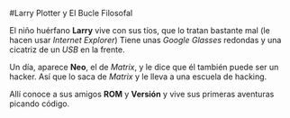 ﻿#Larry Plotter y El Bucle Filosofal

El niño huérfano **Larry** vive con sus tíos, que lo tratan bastante mal (le hacen usar *Internet Explorer*)
Tiene unas *Google Glasses* redondas y una cicatriz de un *USB* en la frente.

Un día, aparece **Neo**, el de *Matrix*, y le dice que él también puede ser un hacker.
Así que lo saca de *Matrix* y le lleva a una escuela de hacking.

Allí conoce a sus amigos **ROM** y **Versión** y vive sus primeras aventuras picando código.